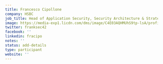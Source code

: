 ```yaml
---
title: Francesco Cipollone
company: HSBC
job_title: Head of Application Security, Security Architecture & Strategy
image: https://media-exp1.licdn.com/dms/image/C4E03AQHMUhS9tp-lsA/profile-displayphoto-shrink_800_800/0?e=1596672000&v=beta&t=6wq04PoJusjZFoLla4XtzA0mnolonvmLg62jLBworLc
twitter: franksec42
facebook: ''
linkedin: fracipo
notes: ''
status: add-details
type: participant
website: ''
---
```


<!-- put more details about participant here -->
